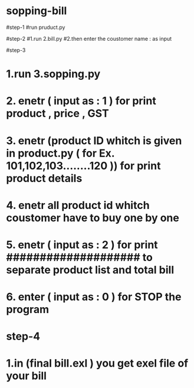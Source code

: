 # sopping-bill

#step-1
#run pruduct.py 

#step-2
#1.run 2.bill.py 
#2.then enter the coustomer name :   as input   

#step-3 
# 1.run 3.sopping.py
# 2. enetr ( input as  :  1 ) for print         product , price , GST  
# 3. enetr (product ID whitch is given in product.py      ( for Ex. 101,102,103........120 )) for print  product details  
# 4. enetr all product id  whitch coustomer have to buy     one by one    
# 5. enetr  ( input as  :  2 ) for print        ####################   to separate product list and total bill
# 6. enter  ( input as  :  0 ) for   STOP the program

#  step-4
# 1.in  (final bill.exl )   you get  exel file of your bill

  










